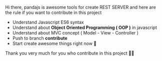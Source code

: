 Hi there, pandajs is awesome tools for create REST SERVER and here are the rule if you want to contribute in this project
- Understand Javascript ES6 syntax
- Understand about **Object Oriented Programming ( OOP )** in javascript
- Understand about MVC concept ( Model - View - Controller )
- Push to branch **contribute**
- Start create awesome things right now 🤟

Thank you very much for you who contribute in this project 👋🏻
